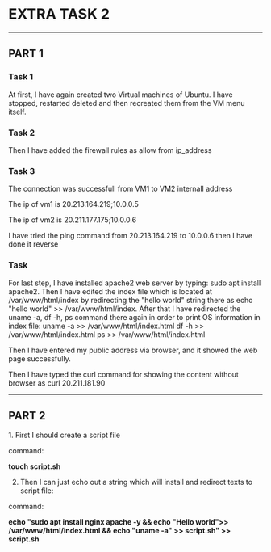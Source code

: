 
<h1>EXTRA TASK 2</h1>

<hr>

<h2>PART 1</h2>

<h3>Task 1</h3>

At first, I have again created two Virtual machines of Ubuntu. I have stopped, restarted deleted and then recreated them from the VM menu itself.

<h3>Task 2</h3>

Then I have added the firewall rules as allow from ip_address

<h3>Task 3</h3>

The connection was successfull from VM1 to VM2 internall address

The ip of vm1 is 20.213.164.219;10.0.0.5

The ip of vm2 is 20.211.177.175;10.0.0.6

I have tried the ping command from 20.213.164.219 to 10.0.0.6
then I have done it reverse

<h3>Task </h3>

For last step, I have installed apache2 web server by typing: sudo apt install apache2. Then I have edited the index file which is located at /var/www/html/index by redirecting the "hello world" string there as echo "hello world" >> /var/www/html/index. 
After that I have redirected the uname -a, df -h, ps command there again in order to print OS information in index file: 
uname -a >> /var/www/html/index.html
df -h >> /var/www/html/index.html
ps >> /var/www/html/index.html

Then I have entered my public address via browser, and it showed the web page successfully.

Then I have typed the curl command for showing the content without browser as curl 20.211.181.90

<hr>
 
<h2> PART 2 </h2>
1. First I should create a script file

command:

<b> touch script.sh</b>

2. Then I can just echo out a string which will install and redirect texts to script file:

command:

<b>echo "sudo apt install nginx apache -y && echo "Hello world">> /var/www/html/index.html && echo "uname -a" >> script.sh" >> script.sh</b>
